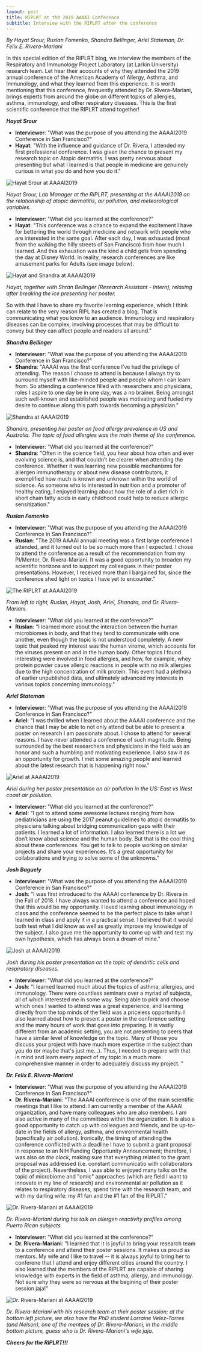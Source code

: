 ```yaml
---
layout: post
title: RIPLRT at the 2019 AAAAI Conference
subtitle: Interview with the RIPLRT after the conference
---
```


*By Hayat Srour, Ruslan Fomenko, Shandra Bellinger, Ariel Stateman, Dr. Felix E. Rivera-Mariani*

In this special edition of the RIPLRT blog, we interview the members of the Respiratory and Immunology Project Laboratory (at Larkin University) research team. Let hear their accounts of why they attended the 2019 annual conference of the American Academy of Allergy, Asthma, and Immunology, and what they learned from this experience. It is worth mentioning that this conference, frequently attended by Dr. Rivera-Mariani, brings experts from around the globe on different topics of allergies, asthma, immunology, and other respiratory diseases. This is the first scientific conference that the RIPLRT attend together! 

***Hayat Srour***

- **Interviewer**: "What was the purpose of you attending the AAAAI2019 Conference in San Francisco?" 
- **Hayat**: "With the influence and guidance of Dr. Rivera, I attended my first professional conference. I was given the chance to present my research topic on Atopic dermatitis. I was pretty nervous about presenting but what I learned is that people in medicine are genuinely curious in what you do and how you do it."

<img src="/img/HayatAAAAI9_1.png" alt="Hayat Srour at AAAAI2019" class="inline"/>

*Hayat Srour, Lab Manager at the RIPLRT, presenting at the AAAAI2019 on the relationship of atopic dermatitis, air pollution, and meteorological variables.*

- **Interviewer**: "What did you learned at the conference?"
- **Hayat**: "This conference was a chance to expand the excitement I have for bettering the world through medicine and network with people who are interested in the same goal. 
After each day, I was exhausted (most from the walking the hilly streets of San Francisco) from how much I learned. And this exhaustion was the kind a child gets from spending the day at Disney World. In reality, research conferences are like amusement parks for Adults (see image below).

<img src="/img/HayatAAAAI9_2.png" alt="Hayat and Shandra at AAAAI2019" class="inline"/>

*Hayat, together with Shran Bellinger (Research Assistant - Intern), relaxing after breaking the ice presenting her poster.*

So with that I have to share my favorite learning experience, which I think can relate to the very reason RIPL has created a blog. That is communicating what you know to an audience. Immunology and respiratory diseases can be complex, involving processes that may be difficult to convey but they can affect people and readers all around." 


***Shandra Bellinger***
- **Interviewer**: "What was the purpose of you attending the AAAAI2019 Conference in San Francisco?" 
- **Shandra**: "AAAAI was the first conference I’ve had the privilege of attending. The reason I choose to attend is because I always try to surround myself with like-minded people and people whom I can learn from. So attending a conference filled with researchers and physicians, roles I aspire to one day be in one day, was a no brainer. Being amongst such well-known and established people was motivating and fueled my desire to continue along this path towards becoming a physician."

<img src="/img/Shandra_AAAAI2019.png" alt="Shandra at AAAAI2019" class="inline"/>

*Shandra, presenting her poster on food allergy prevalence in US and Australia. The topic of food allergies was the main theme of the conference.*

- **Interviewer**: "What did you learned at the conference?"
- **Shandra**: "Often in the science field, you hear about how often and ever evolving science is, and that couldn’t be clearer when attending the conference. Whether it was learning new possible mechanisms for allergen immunotherapy or about new disease contributors, it exemplified how much is known and unknown within the world of science. As someone who is interested in nutrition and a promoter of healthy eating, I enjoyed learning about how the role of a diet rich in short chain fatty acids in early childhood could help to reduce allergic sensitization."

***Ruslan Fomenko***

- **Interviewer**: "What was the purpose of you attending the AAAAI2019 Conference in San Francisco?" 
- **Ruslan**: "The 2019 AAAAI annual meeting was a first large conference I attended, and it turned out to be so much more than I expected.  I chose to attend the conference as a result of the recommendation from my PI/Mentor, Dr. Rivera-Mariani. It was a good opportunity to broaden my scientific horizons and to support my colleagues in their poster presentations.  However, I received more than I bargained for, since the conference shed light on topics I have yet to encounter."

<img src="/img/RIPLRT_AAAAI2019.jpg" alt="The RIPLRT at AAAAI2019" class="inline"/>

*From left to right, Ruslan, Hayat, Josh, Ariel, Shandra, and Dr. Rivera-Mariani.*

- **Interviewer**: "What did you learned at the conference?"
- **Ruslan**: "I learned more about the interaction between the human microbiomes in body, and that they tend to communicate with one another, even though the topic is not understood completely.  A new topic that peaked my interest was the human virome, which accounts for the viruses present on and in the human body.  Other topics I found interesting were involved in food allergies, and how, for example, whey protein powder cause allergic reactions in people with no milk allergies due to the high concentration of milk protein.  This event had a plethora of earlier unpublished data, and ultimately advanced my interests in various topics concerning immunology."

***Ariel Stateman***

- **Interviewer**: "What was the purpose of you attending the AAAAI2019 Conference in San Francisco?" 
- **Ariel**: "I was thrilled when I learned about the AAAAI conference and the chance that I may be able to not only attend but be able to present a poster on research I am passionate about. I chose to attend for several reasons. I have never attended a conference of such magnitude. Being surrounded by the best researchers and physicians in the field was an honor and such a humbling and motivating experience. I also saw it as an opportunity for growth. I met some amazing people and learned about the latest research that is happening right now."

<img src="/img/Ariel_AAAAI2019.png" alt="Ariel at AAAAI2019" class="inline"/>

*Ariel during her poster presentation on air pollution in the US: East vs West coast air pollution.*

- **Interviewer**: "What did you learned at the conference?"
- **Ariel**: "I got to attend some awesome lectures ranging from how pediatricians are using the 2017 peanut guidelines to atopic dermatitis to physicians talking about bridging communication gaps with their patients. I learned a lot of information. I also learned there is a lot we don’t know about science and the human body. But that is the cool thing about these conferences. You get to talk to people working on similar projects and share your experiences. It’s a great opportunity for collaborations and trying to solve some of the unknowns."

***Josh Baguely***
- **Interviewer**: "What was the purpose of you attending the AAAAI2019 Conference in San Francisco?" 
- **Josh**: "I was first introduced to the AAAAI conference by Dr. Rivera in the Fall of 2018. I have always wanted to attend a conference and hoped that this would be my opportunity. I loved learning about immunology in class and the conference seemed to be the perfect place to take what I learned in class and apply it in a practical sense. I believed that it would both test what I did know as well as greatly improve my knowledge of the subject. I also gave me the opportunity to come up with and test my own hypothesis, which has always been a dream of mine."

<img src="/img/Josh_AAAAI2019.png" alt="Josh at AAAAI2019" class="inline"/>

*Josh during his poster presentation on the topic of dendritic cells and respiratory diseases.*

- **Interviewer**: "What did you learned at the conference?"
- **Josh**: "I learned learned much about the topics of asthma, allergies, and immunology. There were countless seminars over a myriad of subjects, all of which interested me in some way. Being able to pick and choose which ones I wanted to attend was a great experience, and learning directly from the top minds of the field was a priceless opportunity. I also learned about how to present a poster in the conference setting and the many hours of work that goes into preparing. It is vastly different from an academic setting, you are not presenting to peers that have a similar level of knowledge on the topic. Many of those you discuss your project with have much more expertise in the subject than you do (or maybe that's just me…). Thus, I needed to prepare with that in mind and learn every aspect of my topic in a much more comprehensive manner in order to adequately discuss my project. "

***Dr. Felix E. Rivera-Mariani***

- **Interviewer**: "What was the purpose of you attending the AAAAI2019 Conference in San Francisco?" 
- **Dr. Rivera-Mariani**: "The AAAAI conference is one of the main scientific meetings that I like to attend. I am currently a member of the AAAAI organization, and have many colleagues who are also members. I am also active in many of the committees within the organization. It is also a good opportunity to catch up with colleagues and friends, and be up-to-date in the fields of allergy, asthma, and environmental health (specifically air pollution). Ironically, the timing of attending the conference conflicted with a deadline I have to submit a grant proposal in response to an NIH Funding Opportunity Announcement; therefore, I was also *on the clock*, making sure that everything related to the grant proposal was addressed (i.e. constant communicatio with collaborators of the project). Nevertheless, I was able to enjoyed many talks on the topic of microbiome and "omic" approaches (which are field I want to innovate in my line of research) and environmental air pollution as it relates to respiratory diseases,  spend time with the research team, and with my darling wife: my #1 fan and the #1 fan of the RIPLRT."

<img src="/img/RiveraMariani_AAAAI2019.jpg" alt="Dr. Rivera-Mariani at AAAAI2019" class="inline"/>

*Dr. Rivera-Mariani during his talk on allergen reactivity profiles among Puerto Rican subjects.*

- **Interviewer**: "What did you learned at the conference?"
- **Dr. Rivera-Mariani**: "I learned that it is joyful to bring your research team to a conference and attend their poster sessions. It makes us proud as mentors. My wife and I like to travel -- it is always joyful to bring her to conferene that I attend and enjoy different cities around the country. I also learned that the members of the RIPLRT are capable of sharing knowledge with experts in the field of asthma, allergy, and immunology. Not sure why they were so nervous at the begining of their poster session jaja!"

<img src="/img/Collage_AAAAI2019.png" alt="Dr. Rivera-Mariani at AAAAI2019" class="inline"/>

*Dr. Rivera-Mariani with his research team at their poster session; at the bottom left picture, we also have the PhD student Lorraine Velez-Torres (and Nelson), one of the mentees of Dr. Rivera-Mariani; in the middle bottom picture, guess who is Dr. Rivera-Mariani's wife jaja.*


***Cheers for the RIPLRT!!!***



